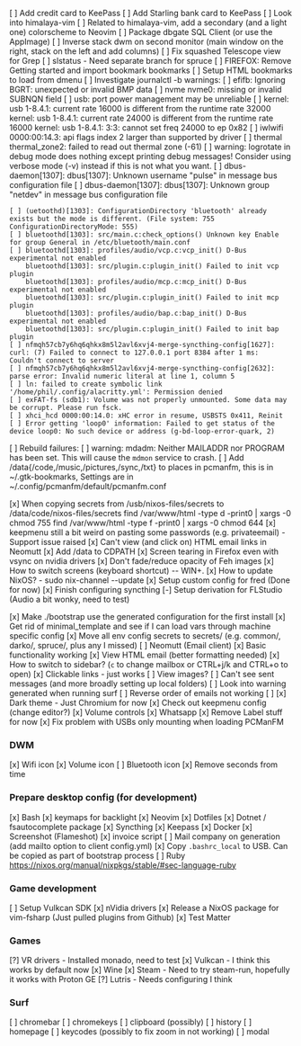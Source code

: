 [ ] Add credit card to KeePass
[ ] Add Starling bank card to KeePass
[ ] Look into himalaya-vim
[ ] Related to himalaya-vim, add a secondary (and a light one) colorscheme to Neovim
[ ] Package dbgate SQL Client (or use the AppImage)
[ ] Inverse stack dwm on second monitor (main window on the right, stack on the left and add columns)
[ ] Fix squashed Telescope view for Grep
[ ] slstatus - Need separate branch for spruce
[ ] FIREFOX: Remove Getting started and import bookmark bookmarks
[ ] Setup HTML bookmarks to load from dmenu
[ ] Investigate journalctl -b warnings:
    [ ] efifb: Ignoring BGRT: unexpected or invalid BMP data
    [ ] nvme nvme0: missing or invalid SUBNQN field
    [ ] usb: port power management may be unreliable
    [ ] kernel: usb 1-8.4.1: current rate 16000 is different from the runtime rate 32000
        kernel: usb 1-8.4.1: current rate 24000 is different from the runtime rate 16000
        kernel: usb 1-8.4.1: 3:3: cannot set freq 24000 to ep 0x82
    [ ] iwlwifi 0000:00:14.3: api flags index 2 larger than supported by driver
    [ ] thermal thermal_zone2: failed to read out thermal zone (-61)
    [ ] warning: logrotate in debug mode does nothing except printing debug messages!  Consider using verbose mode (-v) instead if this is not what you want.
    [ ] dbus-daemon[1307]: dbus[1307]: Unknown username "pulse" in message bus configuration file
    [ ] dbus-daemon[1307]: dbus[1307]: Unknown group "netdev" in message bus configuration file

    [ ] (uetoothd)[1303]: ConfigurationDirectory 'bluetooth' already exists but the mode is different. (File system: 755 ConfigurationDirectoryMode: 555)
    [ ] bluetoothd[1303]: src/main.c:check_options() Unknown key Enable for group General in /etc/bluetooth/main.conf
    [ ] bluetoothd[1303]: profiles/audio/vcp.c:vcp_init() D-Bus experimental not enabled
        bluetoothd[1303]: src/plugin.c:plugin_init() Failed to init vcp plugin
        bluetoothd[1303]: profiles/audio/mcp.c:mcp_init() D-Bus experimental not enabled
        bluetoothd[1303]: src/plugin.c:plugin_init() Failed to init mcp plugin
        bluetoothd[1303]: profiles/audio/bap.c:bap_init() D-Bus experimental not enabled
        bluetoothd[1303]: src/plugin.c:plugin_init() Failed to init bap plugin
    [ ] nfmqh57cb7y6hq6qhkx8m5l2avl6xvj4-merge-syncthing-config[1627]: curl: (7) Failed to connect to 127.0.0.1 port 8384 after 1 ms: Couldn't connect to server
    [ ] nfmqh57cb7y6hq6qhkx8m5l2avl6xvj4-merge-syncthing-config[2632]: parse error: Invalid numeric literal at line 1, column 5
    [ ] ln: failed to create symbolic link '/home/phil/.config/alacritty.yml': Permission denied
    [ ] exFAT-fs (sdb1): Volume was not properly unmounted. Some data may be corrupt. Please run fsck.
    [ ] xhci_hcd 0000:00:14.0: xHC error in resume, USBSTS 0x411, Reinit
    [ ] Error getting 'loop0' information: Failed to get status of the device loop0: No such device or address (g-bd-loop-error-quark, 2)
[ ] Rebuild failures:
    [ ] warning: mdadm: Neither MAILADDR nor PROGRAM has been set. This will cause the `mdmon` service to crash.
[ ] Add /data{/code,/music,/pictures,/sync,/txt} to places in pcmanfm, this is in ~/.gtk-bookmarks,
    Settings are in ~/.config/pcmanfm/default/pcmanfm.conf

[x] When copying secrets from /usb/nixos-files/secrets to /data/code/nixos-files/secrets
    find /var/www/html -type d -print0 | xargs -0 chmod 755
    find /var/www/html -type f -print0 | xargs -0 chmod 644
[x] keepmenu still a bit weird on pasting some passwords (e.g. privateemail) - Support issue raised
[x] Can't view (and click on) HTML email links in Neomutt
[x] Add /data to CDPATH
[x] Screen tearing in Firefox even with vsync on nvidia drivers
[x] Don't fade/reduce opacity of Feh images
[x] How to switch screens (keyboard shortcut) -- WIN+.
[x] How to update NixOS? - sudo nix-channel --update
[x] Setup custom config for fred (Done for now)
[x] Finish configuring syncthing
[-] Setup derivation for FLStudio (Audio a bit wonky, need to test)

[x] Make ./bootstrap use the generated configuration for the first install
[x] Get rid of minimal_template and see if I can load vars through machine specific config
[x] Move all env config secrets to secrets/ (e.g. common/, darko/, spruce/, plus any I missed)
[ ] Neomutt (Email client)
    [x] Basic functionality working
    [x] View HTML email (better formatting needed)
    [x] How to switch to sidebar? (`c` to change mailbox or CTRL+j/k and CTRL+o to open)
    [x] Clickable links - just works
    [ ] View images?
    [ ] Can't see sent messages (and more broadly setting up local folders)
    [ ] Look into warning generated when running surf
    [ ] Reverse order of emails not working
    [ ]
[x] Dark theme - Just Chromium for now
[x] Check out keepmenu config (change editor?)
[x] Volume controls
[x] Whatsapp
[x] Remove Label stuff for now
[x] Fix problem with USBs only mounting when loading PCManFM

### DWM
[x] Wifi icon
[x] Volume icon
[ ] Bluetooth icon
[x] Remove seconds from time

### Prepare desktop config (for development)
[x] Bash
[x] keymaps for backlight
[x] Neovim
[x] Dotfiles
[x] Dotnet / fsautocomplete package
[x] Syncthing
[x] Keepass
[x] Docker
[x] Screenshot (Flameshot)
[x] invoice script
    [ ] Mail company on generation (add mailto option to client config.yml)
[x] Copy `.bashrc_local` to USB. Can be copied as part of bootstrap process
[ ] Ruby https://nixos.org/manual/nixpkgs/stable/#sec-language-ruby

### Game development
[ ] Setup Vulkcan SDK
[x] nVidia drivers
[x] Release a NixOS package for vim-fsharp (Just pulled plugins from Github)
[x] Test Matter

### Games
[?] VR drivers - Installed monado, need to test
[x] Vulkcan - I think this works by default now
[x] Wine
[x] Steam - Need to try steam-run, hopefully it works with Proton GE
[?] Lutris - Needs configuring I think

### Surf
[ ] chromebar
[ ] chromekeys
[ ] clipboard (possibly)
[ ] history
[ ] homepage
[ ] keycodes (possibly to fix zoom in not working)
[ ] modal


